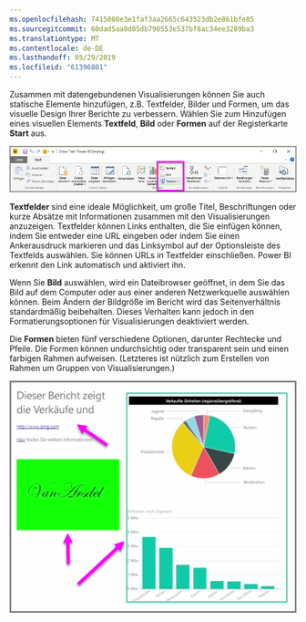 ```yaml
---
ms.openlocfilehash: 7415008e3e1faf3aa2665c643523db2e861bfe85
ms.sourcegitcommit: 60dad5aa0d85db790553e537bf8ac34ee3289ba3
ms.translationtype: MT
ms.contentlocale: de-DE
ms.lasthandoff: 05/29/2019
ms.locfileid: "61396801"
---
```

Zusammen mit datengebundenen Visualisierungen können Sie auch statische Elemente hinzufügen, z.B. Textfelder, Bilder und Formen, um das visuelle Design Ihrer Berichte zu verbessern. Wählen Sie zum Hinzufügen eines visuellen Elements **Textfeld**, **Bild** oder **Formen** auf der Registerkarte **Start** aus.

![](media/3-10-create-shapes-images/3-10_1.png)

**Textfelder** sind eine ideale Möglichkeit, um große Titel, Beschriftungen oder kurze Absätze mit Informationen zusammen mit den Visualisierungen anzuzeigen. Textfelder können Links enthalten, die Sie einfügen können, indem Sie entweder eine URL eingeben oder indem Sie einen Ankerausdruck markieren und das Linksymbol auf der Optionsleiste des Textfelds auswählen. Sie können URLs in Textfelder einschließen. Power BI erkennt den Link automatisch und aktiviert ihn.

Wenn Sie **Bild** auswählen, wird ein Dateibrowser geöffnet, in dem Sie das Bild auf dem Computer oder aus einer anderen Netzwerkquelle auswählen können. Beim Ändern der Bildgröße im Bericht wird das Seitenverhältnis standardmäßig beibehalten. Dieses Verhalten kann jedoch in den Formatierungsoptionen für Visualisierungen deaktiviert werden.

Die **Formen** bieten fünf verschiedene Optionen, darunter Rechtecke und Pfeile. Die Formen können undurchsichtig oder transparent sein und einen farbigen Rahmen aufweisen. (Letzteres ist nützlich zum Erstellen von Rahmen um Gruppen von Visualisierungen.)

![](media/3-10-create-shapes-images/3-10_2.png)

